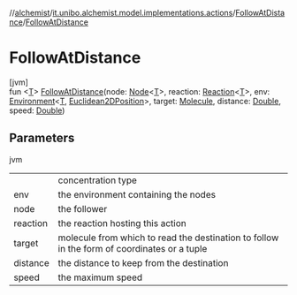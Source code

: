 //[alchemist](../../../index.md)/[it.unibo.alchemist.model.implementations.actions](../index.md)/[FollowAtDistance](index.md)/[FollowAtDistance](-follow-at-distance.md)

# FollowAtDistance

[jvm]\
fun <[T](index.md)> [FollowAtDistance](-follow-at-distance.md)(node: [Node](../../it.unibo.alchemist.model.interfaces/-node/index.md)<[T](index.md)>, reaction: [Reaction](../../it.unibo.alchemist.model.interfaces/-reaction/index.md)<[T](index.md)>, env: [Environment](../../it.unibo.alchemist.model.interfaces/-environment/index.md)<[T](index.md), [Euclidean2DPosition](../../it.unibo.alchemist.model.implementations.positions/-euclidean2-d-position/index.md)>, target: [Molecule](../../it.unibo.alchemist.model.interfaces/-molecule/index.md), distance: [Double](https://kotlinlang.org/api/latest/jvm/stdlib/kotlin/-double/index.html), speed: [Double](https://kotlinlang.org/api/latest/jvm/stdlib/kotlin/-double/index.html))

## Parameters

jvm

| | |
|---|---|
|  | <T> concentration type |
| env | the environment containing the nodes |
| node | the follower |
| reaction | the reaction hosting this action |
| target | molecule from which to read the destination to follow in the form of coordinates or a tuple |
| distance | the distance to keep from the destination |
| speed | the maximum speed |
